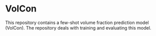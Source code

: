 # VolCon
This repository contains a few-shot volume fraction prediction model (VolCon). The repository deals with training and evaluating this model.
